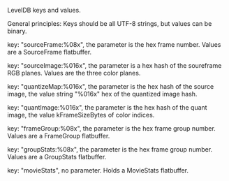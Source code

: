 LevelDB keys and values.

General principles: Keys should be all UTF-8 strings, but values can be binary.

key: "sourceFrame:%08x", the parameter is the hex frame number. Values are a SourceFrame flatbuffer.

key: "sourceImage:%016x", the parameter is a hex hash of the soureframe RGB planes. Values are the three color planes.

key: "quantizeMap:%016x", the parameter is the hex hash of the source image, the value string "%016x" hex of the
    quantized image hash.

key: "quantImage:%016x", the parameter is the hex hash of the quant image, the value kFrameSizeBytes of color indices.

key: "frameGroup:%08x", the parameter is the hex frame group number. Values are a FrameGroup flatbuffer.

key: "groupStats:%08x", the parameter is the hex frame group number. Values are a GroupStats flatbuffer.

key: "movieStats", no parameter. Holds a MovieStats flatbuffer.

